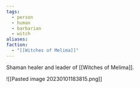 ```yaml
---
tags:
  - person
  - human
  - barbarian
  - witch
aliases: 
faction:
  - "[[Witches of Melima]]"
---
```


Shaman healer and leader of [[Witches of Melima]].

![[Pasted image 20230101183815.png]]